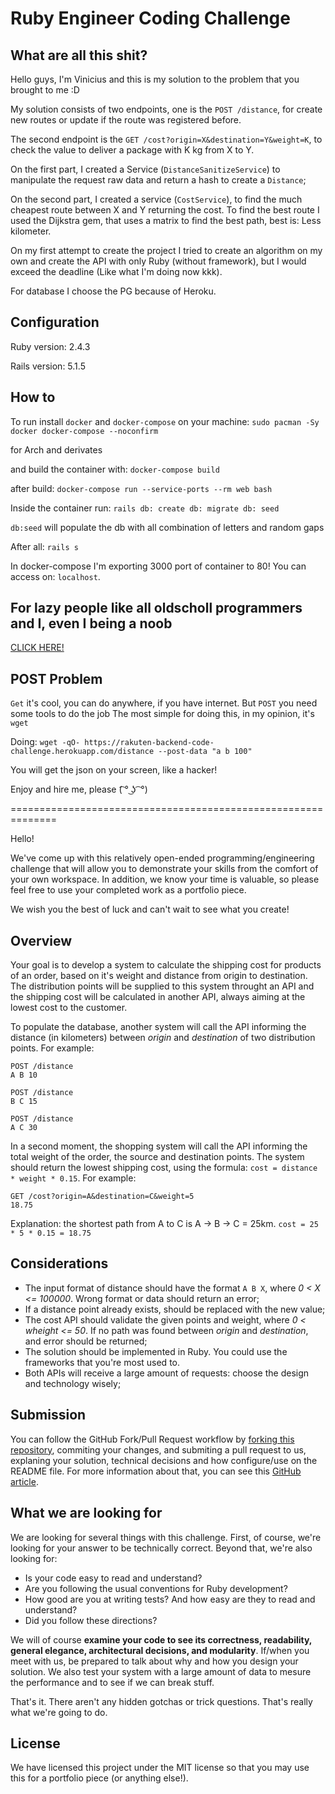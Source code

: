 Ruby Engineer Coding Challenge
=======================

## What are all this shit?

Hello guys, I'm Vinicius and this is my solution to the problem that you
brought to me :D

My solution consists of two endpoints, one is the `POST /distance`, for create
new routes or update if the route was registered before.

The second endpoint is the `GET /cost?origin=X&destination=Y&weight=K`, to
check the value to deliver a package with K kg from X to Y.

On the first part, I created a Service (`DistanceSanitizeService`) to manipulate
the request raw data and return a hash to create a `Distance`;

On the second part, I created a service (`CostService`), to find the much
cheapest route between X and Y returning the cost.
To find the best route I used the Dijkstra gem, that uses a matrix to
find the best path, best is: Less kilometer.

On my first attempt to create the project I tried to create an algorithm on my own and
create the API with only Ruby (without framework), but I would exceed the
deadline (Like what I'm doing now kkk).

For database I choose the PG because of Heroku.

## Configuration

Ruby version: 2.4.3

Rails version: 5.1.5

## How to

To run install `docker` and `docker-compose` on your machine:
`sudo pacman -Sy docker docker-compose --noconfirm`

for Arch and derivates

and build the container with:
`docker-compose build`

after build:
`docker-compose run --service-ports --rm web bash`

Inside the container run:
`rails db: create db: migrate db: seed`

`db:seed` will populate the db with all combination of letters and random gaps

After all: `rails s`

In docker-compose I'm exporting 3000 port of container to 80!
You can access on: `localhost`.

## For lazy people like all oldscholl programmers and I, even I being a noob

[CLICK HERE!](https://rakuten-backend-code-challenge.herokuapp.com)

## POST Problem

`Get` it's cool, you can do anywhere, if you have internet.
But `POST` you need some tools to do the job
The most simple for doing this, in my opinion, it's `wget`

Doing:
`wget -qO- https://rakuten-backend-code-challenge.herokuapp.com/distance --post-data "a b 100"`

You will get the json on your screen, like a hacker!

Enjoy and hire me, please (͡ ° ͜ʖ ͡ °)

  ==============================================================

Hello!

We've come up with this relatively open-ended programming/engineering challenge that will allow you to demonstrate your skills from the comfort of your own workspace. In addition, we know your time is valuable, so please feel free to use your completed work as a portfolio piece.

We wish you the best of luck and can't wait to see what you create!

## Overview

Your goal is to develop a system to calculate the shipping cost for products of an order, based on it's weight and distance from origin to destination. The distribution points will be supplied to this system throught an API and the shipping cost will be calculated in another API, always aiming at the lowest cost to the customer.

To populate the database, another system will call the API informing the distance (in kilometers) between *origin* and *destination* of two distribution points. For example:
```
POST /distance
A B 10
```
```
POST /distance
B C 15
```
```
POST /distance
A C 30
```

In a second moment, the shopping system will call the API informing the total weight of the order, the source and destination points. The system should return the lowest shipping cost, using the formula: `cost = distance * weight * 0.15`. For example:

```
GET /cost?origin=A&destination=C&weight=5
18.75
```

Explanation: the shortest path from A to C is A -> B -> C = 25km. `cost = 25 * 5 * 0.15 = 18.75`

## Considerations

* The input format of distance should have the format `A B X`, where *0 < X <= 100000*. Wrong format or data should return an error;
* If a distance point already exists, should be replaced with the new value;
* The cost API should validate the given points and weight, where *0 < wheight <= 50*. If no path was found between *origin*  and *destination*, and error should be returned;
* The solution should be implemented in Ruby. You could use the frameworks that you're most used to.
* Both APIs will receive a large amount of requests: choose the design and technology wisely;

## Submission

You can follow the GitHub Fork/Pull Request workflow by [forking this repository](https://github.com/RakutenBrasil/backend-code-challenge/fork), commiting your changes, and submiting a pull request to us, explaning your solution, technical decisions and how configure/use on the README file. For more information about that, you can see this [GitHub article](https://help.github.com/articles/fork-a-repo/#propose-changes-to-someone-elses-project).

## What we are looking for

We are looking for several things with this challenge. First, of course, we're looking for your answer to be technically correct. Beyond that, we're also looking for:

* Is your code easy to read and understand?
* Are you following the usual conventions for Ruby development?
* How good are you at writing tests? And how easy are they to read and understand?
* Did you follow these directions?

We will of course **examine your code to see its correctness, readability, general elegance, architectural decisions, and modularity**. If/when you meet with us, be prepared to talk about why and how you design your solution. We also test your system with a large amount of data to mesure the performance and to see if we can break stuff.

That's it. There aren't any hidden gotchas or trick questions. That's really what we're going to do.

## License

We have licensed this project under the MIT license so that you may use this for a portfolio piece (or anything else!).

